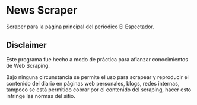 # News Scraper

Scraper para la página principal del periódico El Espectador.

## Disclaimer

Este programa fue hecho a modo de práctica para afianzar conocimientos de Web Scraping.

Bajo ninguna circunstancia se permite el uso para scrapear y reproducir el contenido del diario en páginas web personales, blogs, redes internas, tampoco se está permitido cobrar por el contenido del scraping, hacer esto infringe las normas del sitio.